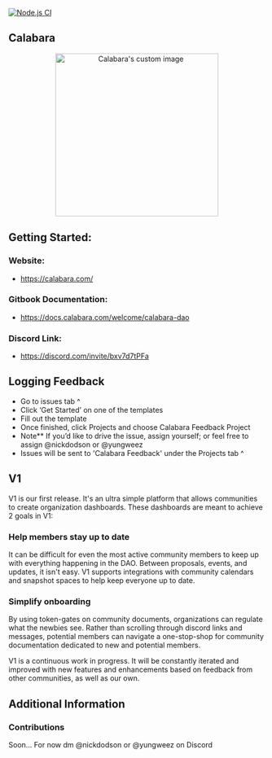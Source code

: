 [![Node.js CI](https://github.com/calabara-hq/calabara/actions/workflows/CI.yml/badge.svg)](https://github.com/calabara-hq/calabara/actions/workflows/CI.yml)


## Calabara

<p align="center">
  <img style="width: 20rem" src="https://github.com/calabara-hq/calabara/blob/production/client/public/img/calabara-logo.png" alt="Calabara's custom image"/>
</p>

## Getting Started:

### Website:
 * https://calabara.com/

### Gitbook Documentation:
 * https://docs.calabara.com/welcome/calabara-dao

### Discord Link:
 * https://discord.com/invite/bxv7d7tPFa

## Logging Feedback
 * Go to issues tab ^
 * Click ‘Get Started’ on one of the templates
 * Fill out the template
 * Once finished, click Projects and choose Calabara Feedback Project
 * Note** If you’d like to drive the issue, assign yourself; or feel free to assign @nickdodson or @yungweez
 * Issues will be sent to 'Calabara Feedback' under the Projects tab ^
## V1

V1 is our first release. It's an ultra simple platform that allows communities to create organization dashboards. These dashboards are meant to achieve 2 goals in V1:

### **Help members stay up to date**

It can be difficult for even the most active community members to keep up with everything happening in the DAO. Between proposals, events, and updates, it isn't easy. V1 supports integrations with community calendars and snapshot spaces to help keep everyone up to date. 

### **Simplify onboarding**

By using token-gates on community documents, organizations can regulate what the newbies see. Rather than scrolling through discord links and messages, potential members can navigate a one-stop-shop for community documentation dedicated to new and potential members.

V1 is a continuous work in progress. It will be constantly iterated and improved with new features and enhancements based on feedback from other communities, as well as our own.
## Additional Information

### Contributions

Soon...
For now dm @nickdodson or @yungweez on Discord





